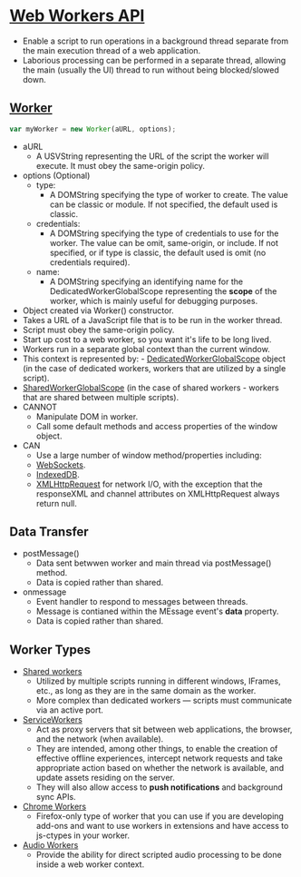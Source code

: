 # [Web Workers API](https://developer.mozilla.org/en-US/docs/Web/API/Web_Workers_API)

- Enable a script to run operations in a background thread separate from the main execution thread of a web application.
- Laborious processing can be performed in a separate thread, allowing the main (usually the UI) thread to run without being blocked/slowed down.

## [Worker](https://developer.mozilla.org/en-US/docs/Web/API/Worker/Worker)

```javascript
var myWorker = new Worker(aURL, options);
```

- aURL
  - A USVString representing the URL of the script the worker will execute. It must obey the same-origin policy.
- options (Optional)
  - type:
    - A DOMString specifying the type of worker to create. The value can be classic or module. If not specified, the default used is classic.
  - credentials:
    - A DOMString specifying the type of credentials to use for the worker. The value can be omit, same-origin, or include. If not specified, or if type is classic, the default used is omit (no credentials required).
  - name:
    - A DOMString specifying an identifying name for the DedicatedWorkerGlobalScope representing the **scope** of the worker, which is mainly useful for debugging purposes.
- Object created via Worker() constructor.
- Takes a URL of a JavaScript file that is to be run in the worker thread.
- Script must obey the same-origin policy.
- Start up cost to a web worker, so you want it's life to be long lived.
- Workers run in a separate global context than the current window.
- This context is represented by: - [DedicatedWorkerGlobalScope](https://developer.mozilla.org/en-US/docs/Web/API/DedicatedWorkerGlobalScope) object (in the case of dedicated workers, workers that are utilized by a single script).
- [SharedWorkerGlobalScope](https://developer.mozilla.org/en-US/docs/Web/API/SharedWorkerGlobalScope) (in the case of shared workers - workers that are shared between multiple scripts).
- CANNOT
  - Manipulate DOM in worker.
  - Call some default methods and access properties of the window object.
- CAN
  - Use a large number of window method/properties including:
  - [WebSockets](https://developer.mozilla.org/en-US/docs/Web/API/WebSockets_API).
  - [IndexedDB](https://developer.mozilla.org/en-US/docs/Web/API/IndexedDB_API).
  - [XMLHttpRequest](https://developer.mozilla.org/en-US/docs/Web/API/XMLHttpRequest) for network I/O, with the exception that the responseXML and channel attributes on XMLHttpRequest always return null.

## Data Transfer

- postMessage()
  - Data sent betwwen worker and main thread via postMessage() method.
  - Data is copied rather than shared.
- onmessage
  - Event handler to respond to messages between threads.
  - Message is contianed within the MEssage event's **data** property.
  - Data is copied rather than shared.

## Worker Types

- [Shared workers](https://developer.mozilla.org/en-US/docs/Web/API/SharedWorker)
  - Utilized by multiple scripts running in different windows, IFrames, etc., as long as they are in the same domain as the worker.
  - More complex than dedicated workers — scripts must communicate via an active port.
- [ServiceWorkers](https://developer.mozilla.org/en-US/docs/Web/API/Service_Worker_API)
  - Act as proxy servers that sit between web applications, the browser, and the network (when available).
  - They are intended, among other things, to enable the creation of effective offline experiences, intercept network requests and take appropriate action based on whether the network is available, and update assets residing on the server.
  - They will also allow access to **push notifications** and background sync APIs.
- [Chrome Workers](https://developer.mozilla.org/en-US/docs/Mozilla/Gecko/Chrome/API/ChromeWorker)
  - Firefox-only type of worker that you can use if you are developing add-ons and want to use workers in extensions and have access to js-ctypes in your worker.
- [Audio Workers](https://developer.mozilla.org/en-US/docs/Web/API/Web_Audio_API#Audio_Workers)
  - Provide the ability for direct scripted audio processing to be done inside a web worker context.
